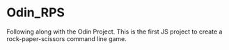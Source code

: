 # Odin_RPS

Following along with the Odin Project. This is the first JS project to create a rock-paper-scissors command line game.
